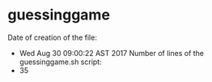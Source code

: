 # guessinggame
Date of creation of the file:
* Wed Aug 30 09:00:22 AST 2017
Number of lines of the guessinggame.sh script:
* 35

